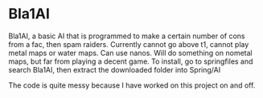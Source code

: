 Bla1AI
======
Bla1AI, a basic AI that is programmed to make a certain number of cons from a fac, then spam raiders.
Currently cannot go above t1, cannot play metal maps or water maps.
Can use nanos. Will do something on nometal maps, but far from playing a decent game.
To install, go to springfiles and search Bla1AI, then extract the downloaded folder into Spring/AI

The code is quite messy because I have worked on this project on and off.
